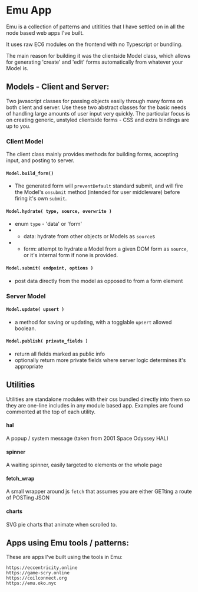 # Emu App
Emu is a collection of patterns and utitlities that I have settled on in all the node based web apps I've built.

It uses raw EC6 modules on the frontend with no Typescript or bundling.

The main reason for building it was the clientside Model class, which allows for generating 'create' and 'edit' forms automatically from whatever your Model is.


## Models - Client and Server:
Two javascript classes for passing objects easily through many forms on both client and server.
Use these two abstract classes for the basic needs of handling large amounts of user input very quickly.
The particular focus is on creating generic, unstyled clientside forms - CSS and extra bindings are up to you.

### Client Model
The client class mainly provides methods for building forms, accepting input, and posting to server.

#### `Model.build_form()`
- The generated form will `preventDefault` standard submit, and will fire the Model's `onsubmit` method (intended for user middleware) before firing it's own `submit`.

#### `Model.hydrate( type, source, overwrite )`
- enum `type` - 'data' or 'form'
- - data: hydrate from other objects or Models as `source`s
- - form: attempt to hydrate a Model from a given DOM form as `source`, or it's internal form if none is provided.

#### `Model.submit( endpoint, options )`
- post data directly from the model as opposed to from a form element


### Server Model
#### `Model.update( upsert )`
- a method for saving or updating, with a togglable `upsert` allowed boolean.

#### `Model.publish( private_fields )`
- return all fields marked as public info
- optionally return more private fields where server logic determines it's appropriate



## Utilities
Utilities are standalone modules with their css bundled directly into them so they are one-line includes in any module based app.  Examples are found commented at the top of each utility.

#### hal
A popup / system message (taken from 2001 Space Odyssey HAL)
#### spinner
A waiting spinner, easily targeted to elements or the whole page
#### fetch_wrap
A small wrapper around js `fetch` that assumes you are either GETting a route of POSTing JSON
#### charts
SVG pie charts that animate when scrolled to.  



## Apps using Emu tools / patterns:
These are apps I've built using the tools in Emu:
```
https://eccentricity.online
https://game-scry.online
https://coilconnect.org
https://emu.oko.nyc
``` 
